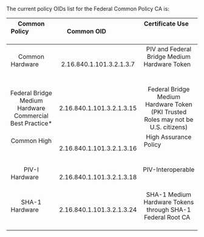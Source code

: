 

The current policy OIDs list for the Federal Common Policy CA is:

| Common Policy                                 | Common OID                | Certificate Use                                       |
|:-----------------------------------------------:|:---------------------------:|:-----------------------------------------------------------------------------------:|
| Common Hardware                               | 2.16.840.1.101.3.2.1.3.7  | PIV and Federal Bridge Medium Hardware Token                                      |
| Federal Bridge Medium Hardware Commercial Best Practice* | 2.16.840.1.101.3.2.1.3.15 | Federal Bridge Medium Hardware Token (PKI Trusted Roles may not be U.S. citizens) |
| Common High                                   | 2.16.840.1.101.3.2.1.3.16 | High Assurance Policy                                                             |
| PIV-I Hardware                                | 2.16.840.1.101.3.2.1.3.18 | PIV-Interoperable                                                                 |
| SHA-1 Hardware                                | 2.16.840.1.101.3.2.1.3.24 | SHA-1 Medium Hardware Tokens through SHA-1 Federal Root CA                |
